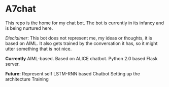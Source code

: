 # A7chat
This repo is the home for my chat bot. The bot is currently in its infancy and is being nurtured here.

*Disclaimer*: This bot does not represent me, my ideas or thoughts, it is based on AIML.
It also gets trained by the conversation it has, so it might utter something that is not nice.

**Currently**
AIML-based. Based on ALICE chatbot.
Python 2.0 based Flask server.

**Future:**
Represent self
LSTM-RNN based Chatbot
Setting up the architecture
Training
